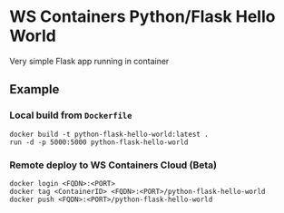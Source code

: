 # WS Containers Python/Flask Hello World
Very simple Flask app running in container

## Example

### Local build from `Dockerfile`
```shell
docker build -t python-flask-hello-world:latest .
run -d -p 5000:5000 python-flask-hello-world
```

### Remote deploy to WS Containers Cloud (Beta)
```shell
docker login <FQDN>:<PORT>
docker tag <ContainerID> <FQDN>:<PORT>/python-flask-hello-world
docker push <FQDN>:<PORT>/python-flask-hello-world
```
